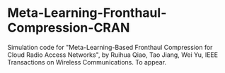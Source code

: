 # Meta-Learning-Fronthaul-Compression-CRAN
Simulation code for "Meta-Learning-Based Fronthaul Compression for Cloud Radio Access Networks", by Ruihua Qiao, Tao Jiang, Wei Yu, IEEE Transactions on Wireless Communications. To appear.
